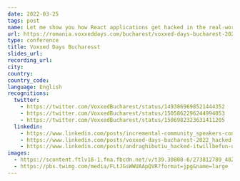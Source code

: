 ```yaml
---
date: 2022-03-25
tags: post
name: Let me show you how React applications get hacked in the real-world 
url: https://romania.voxxeddays.com/bucharest/voxxed-days-bucharest-2022/
type: conference
title: Voxxed Days Bucharesst
slides_url:
recording_url:
city: 
country: 
country_code: 
language: English
recognitions:
  twitter:
    - https://twitter.com/VoxxedBucharest/status/1493869698521444352
    - https://twitter.com/VoxxedBucharest/status/1505862296244994053
    - https://twitter.com/VoxxedBucharest/status/1506982323631411205
  linkedin:
    - https://www.linkedin.com/posts/incremental-community_speakers-conference-itwillbefun-activity-6892394729137405952-C0Fm
    - https://www.linkedin.com/posts/voxxed-days-bucharest-2022_hacked-itwillbefun-unitedagain-activity-6899635941791592448-eFXi
    - https://www.linkedin.com/posts/andraghibutiu_hacked-itwillbefun-unitedagain-activity-6899636607205339136-DSLj
images:
  - https://scontent.ftlv18-1.fna.fbcdn.net/v/t39.30808-6/273812789_4825196864232470_4759239175253428787_n.png?_nc_cat=102&ccb=1-5&_nc_sid=730e14&_nc_ohc=O-lKAcc26FAAX_bNKdg&_nc_ht=scontent.ftlv18-1.fna&oh=00_AT8jRmLhUGdVrmPMcWJMPVQpk11tZa_fF2J_0kO6nNuLww&oe=6216A5D9
  - https://pbs.twimg.com/media/FLtJGsWWUAApQVR?format=jpg&name=large
---
```

